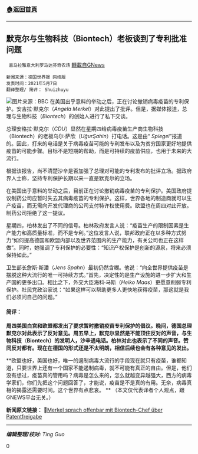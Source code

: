 ###  [:house:返回首頁](https://github.com/ourhimalayas/txt)
---

## 默克尔与生物科技（Biontech）老板谈到了专利批准问题
` 喜马拉雅意大利罗马达芬奇农场` [轉載自GNews](https://gnews.org/zh-hans/1185393/)

```
新闻来源：德国世界报 网络版
发表时间：2021年5月7日
翻译整理/ 简评： Shuizhuyu
```

![]()![](https://gnews-media-offload.s3.amazonaws.com/wp-content/uploads/2021/05/07174932/131027025809_cn_angela_merkel_phone_464x261_gettyimages.jpg)图片来源：BBC
在美国出乎意料的举动之后，正在讨论撤销病毒疫苗的专利保护。安吉拉·默克尔（*Angela Merkel*）对此提出了批评。但是，据媒体报道，总理与生物科技（*Biontech*）的创始人进行了私下交谈。

总理安格拉·默克尔（*CDU*）显然在星期四给病毒疫苗生产商生物科技（Biontech）的老板乌尔·萨欣（*UğurŞahin*）打电话。这是由“ *Spiegel*”报道的。因此，打来的电话是关于病毒疫苗可能的专利发布以及为贫穷国家更好地提供疫苗的可能步骤。目标不是短期的帮助，而是可持续的疫苗供应，也用于未来的大流行。

根据该报告，尚不清楚沙辛是否加强了总理对可能的专利发布的批评立场。据政府界人士称，坚持专利保护长期以来一直是默克尔的立场。

在美国出乎意料的举动之后，目前正在讨论撤销病毒疫苗的专利保护。美国政府提议制药公司应暂时失去其病毒疫苗的专利保护。这样，世界各地的制造商就可以生产疫苗，而无需向开发代理商的公司支付特许权使用费。欧盟也在周四对此开放。制药公司拒绝了这一提议。

星期四，柏林发出了不同的信号。柏林政府发言人说：“疫苗生产的限制因素是生产能力和高质量标准，而不是专利。”这位发言人说，联邦政府正在以多种方式努力“如何提高德国和欧盟内部以及世界范围内的生产能力，有关公司也正在这样做”。同时，她强调了专利保护的必要性：“知识产权保护是创新的源泉，将来必须保持如此。”

卫生部长詹斯·斯潘（*Jens Spahn*）最初仍然含糊。他说：“向全世界提供疫苗是摆脱这种大流行的唯一可持续方式。”首先，决定性的是生产设施的进一步扩大和生产国的更多出口。相比之下，外交大臣海科·马斯（*Heiko Maas*）更愿意削弱专利保护。社民党政治家说：“如果这样可以帮助更多人更快地获得疫苗，那这就是我们必须问自己的问题。”

#### **简评：**

**周四美国白宫和欧盟都发出了要求暂时撤销疫苗专利保护的倡议。晚间，德国总理默克尔对此表示了反对意见。周五早上，默克尔显然是不能顶住反对的声音，与生物科技**（**Biontech）的发明人，沙辛通电话。柏林对此也表示了不同的声音。赞同反对都有。现在在德国的形式还是不太明朗，相信后续也会有各种意见的发出。**

**欧盟也好，美国也好，唯一的遏制病毒大流行的手段现在就只有疫苗，谁都知道，只要世界上还有一个国家不能遏制病毒，就不可能有真正的自由。但是，他们没有想过，疫苗真的管用吗？病毒是怎么来的，怎么就越变异越强大，西方的病毒学家们，你们先把这个问题回答了，才能说，疫苗是不是真的有用。无奈，病毒真相的揭露还需要时间。这个世界有点悲哀。 **
（本文仅代表译者个人观点，跟GNEWS平台无关。）

**新闻原文链接：**
**🔗**[Merkel sprach offenbar mit Biontech-Chef über Patentfreigabe](https://www.welt.de/politik/deutschland/article230937985/Patentfreigabe-Impfstoffe-Merkel-telefonierte-mit-Biontech-Chef-Sahin.html)

* * *

***编辑整理/校对:** Ting Guo*

0
